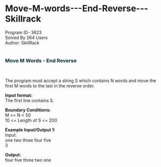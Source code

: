 # Move-M-words---End-Reverse---Skillrack

<div class="ui raised segment big">
<div class="ui label big circular grey">Program ID- 3623</div>
<div class="ui label big circular pink"> Solved By 264 Users</div> 
<div class="ui label big circular black">Author: SkillRack</div>              <br>
<h3 style="color:#003333">Move M Words - End Reverse</h3>
<br> <p>The program must accept a string S which contains N words and move the first M words to the last in the reverse order.</p>

<p><strong>Input format:</strong><br>
The first line contains S.</p>

<p><strong>Boundary Conditions:</strong><br>
M &lt;= N &lt; 50<br>
10 &lt;= Length of S &lt;= 200</p>

<p><strong>Example Input/Output 1:</strong><br>
Input:<br>
one two three four five<br>
3</p>

<p><strong>Output:</strong><br>
four five three two one</p>
</div>
